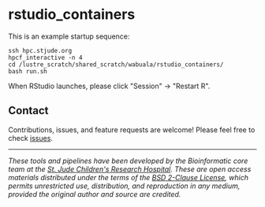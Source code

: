 # rstudio_containers

This is an example startup sequence:
 
```
ssh hpc.stjude.org
hpcf_interactive -n 4
cd /lustre_scratch/shared_scratch/wabuala/rstudio_containers/
bash run.sh
```

When RStudio launches, please click "Session" -> "Restart R".









## Contact

Contributions, issues, and feature requests are welcome! Please feel free to check [issues](https://github.com/stjudeDNBBinfCore/sc-rna-seq-snap/issues).

---

*These tools and pipelines have been developed by the Bioinformatic core team at the [St. Jude Children's Research Hospital](https://www.stjude.org/). These are open access materials distributed under the terms of the [BSD 2-Clause License](https://opensource.org/license/bsd-2-clause), which permits unrestricted use, distribution, and reproduction in any medium, provided the original author and source are credited.*
